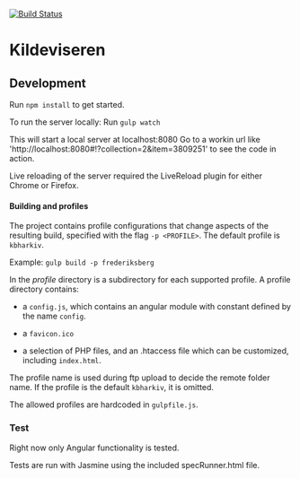 [![Build Status](https://travis-ci.org/CopenhagenCityArchives/kildeviseren.svg?branch=feature-travis)](https://travis-ci.org/CopenhagenCityArchives/kildeviseren)
# Kildeviseren

## Development
Run `npm install` to get started.

To run the server locally:
Run `gulp watch`

This will start a local server at localhost:8080
Go to a workin url like 'http://localhost:8080#!?collection=2&item=3809251' to see the code in action.

Live reloading of the server required the LiveReload plugin for either Chrome or Firefox.

#### Building and profiles

The project contains profile configurations that change aspects of the resulting build, specified with
the flag `-p <PROFILE>`. The default profile is `kbharkiv`.

Example: ``gulp build -p frederiksberg``

In the *profile* directory is a subdirectory for each supported profile. A profile directory contains:

- a `config.js`, which
contains an angular module with constant defined by the name `config`.

- a `favicon.ico`

- a selection of PHP files, and an .htaccess file which can be customized, including `index.html`.

The profile name is used during ftp upload to decide the remote folder name. If the profile is the default
`kbharkiv`, it is omitted. 

The allowed profiles are hardcoded in `gulpfile.js`.

### Test
Right now only Angular functionality is tested.

Tests are run with Jasmine using the included specRunner.html file.

